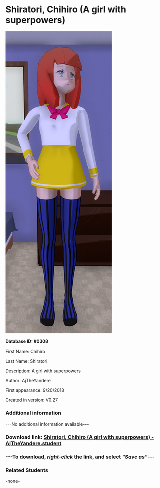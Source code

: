 # Shiratori, Chihiro (A girl with superpowers)

<img src="../../Files/Images/Shiratori, Chihiro (A girl with superpowers).png" title="Shiratori, Chihiro (A girl with superpowers) - AjTheYandere">

**Database ID: #0308**

First Name: Chihiro

Last Name: Shiratori

Description: A girl with superpowers

Author: AjTheYandere

First appearance: 9/20/2018

Created in version: V0.27

### Additional information

---No additional information available---

### Download link: <a href="https://raw.githubusercontent.com/Arbiter1223/Daigaku-Gurashi-Custom-Students/master/Files/Student%20Files/Shiratori%2C%20Chihiro%20(A%20girl%20with%20superpowers)%20-%20AjTheYandere.student">Shiratori, Chihiro (A girl with superpowers) - AjTheYandere.student</a>

### ---**To download, _right-click_ the link, and select _"Save as"_**---

### Related Students

-none-
